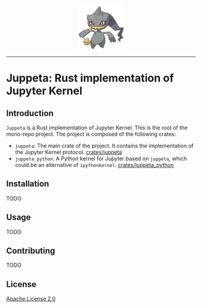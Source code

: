 <div align="center">
    <img src="static/img/354Banette.png" alt="juppeta" width="120px" /><br>
</div>

---

# Juppeta: Rust implementation of Jupyter Kernel

<!-- | | |
| --- | --- |
| Testing | [![CI - Test](https://github.com/pandas-dev/pandas/actions/workflows/unit-tests.yml/badge.svg)](https://github.com/pandas-dev/pandas/actions/workflows/unit-tests.yml) [![Coverage](https://codecov.io/github/pandas-dev/pandas/coverage.svg?branch=main)](https://codecov.io/gh/pandas-dev/pandas) |
| Package | [![PyPI Latest Release](https://img.shields.io/pypi/v/pandas.svg)](https://pypi.org/project/pandas/) [![PyPI Downloads](https://img.shields.io/pypi/dm/pandas.svg?label=PyPI%20downloads)](https://pypi.org/project/pandas/) [![Conda Latest Release](https://anaconda.org/conda-forge/pandas/badges/version.svg)](https://anaconda.org/conda-forge/pandas) [![Conda Downloads](https://img.shields.io/conda/dn/conda-forge/pandas.svg?label=Conda%20downloads)](https://anaconda.org/conda-forge/pandas) |
| Meta | [![Powered by NumFOCUS](https://img.shields.io/badge/powered%20by-NumFOCUS-orange.svg?style=flat&colorA=E1523D&colorB=007D8A)](https://numfocus.org) [![DOI](https://zenodo.org/badge/DOI/10.5281/zenodo.3509134.svg)](https://doi.org/10.5281/zenodo.3509134) [![License - BSD 3-Clause](https://img.shields.io/pypi/l/pandas.svg)](https://github.com/pandas-dev/pandas/blob/main/LICENSE) [![Slack](https://img.shields.io/badge/join_Slack-information-brightgreen.svg?logo=slack)](https://pandas.pydata.org/docs/dev/development/community.html?highlight=slack#community-slack) | -->

## Introduction

`Juppeta` is a Rust implementation of Jupyter Kernel. This is the root of the mono-repo project. The project is composed of the following crates:

- `juppeta`: The main crate of the project. It contains the implementation of the Jupyter Kernel protocol. [crates/juppeta](/crates/juppeta/README.md)
- `juppeta_python`: A Python kernel for Jupyter based on `juppeta`, which could be an alternative of `ipythonkernel`. [crates/juppeta_python](/crates/juppeta_py/README.md)

## Installation

TODO

## Usage

TODO

## Contributing

TODO

## License

[Apache License 2.0](/LICENSE)
